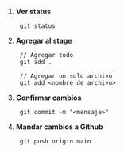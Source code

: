 1. **Ver status**

        git status

2. **Agregar al stage**
    
        // Agregar todo
        git add .

        // Agregar un solo archivo
        git add <nombre de archivo>        

3. **Confirmar cambios**
    
        git commit -m "<mensaje>"        

4. **Mandar cambios a Github**
    
        git push origin main
